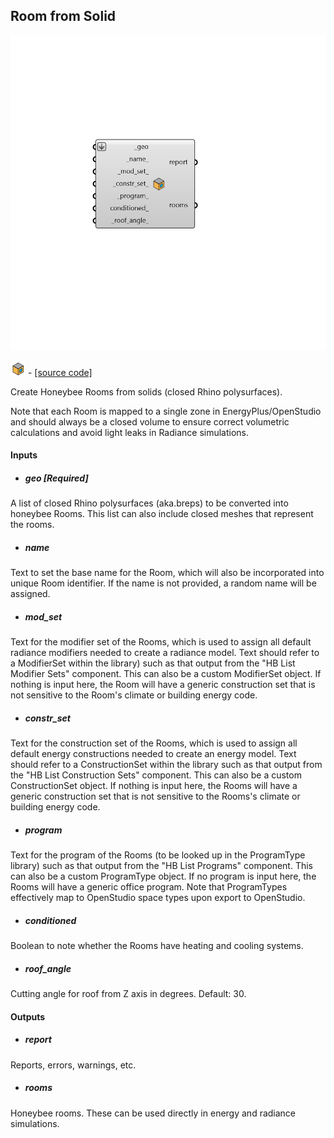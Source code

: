 ## Room from Solid

![](../../images/components/Room_from_Solid.png)

![](../../images/icons/Room_from_Solid.png) - [[source code]](https://github.com/ladybug-tools/honeybee-grasshopper-core/blob/master/honeybee_grasshopper_core/src//HB%20Room%20from%20Solid.py)


Create Honeybee Rooms from solids (closed Rhino polysurfaces). 

Note that each Room is mapped to a single zone in EnergyPlus/OpenStudio and should always be a closed volume to ensure correct volumetric calculations and avoid light leaks in Radiance simulations. 



#### Inputs
* ##### geo [Required]
A list of closed Rhino polysurfaces (aka.breps) to be converted into honeybee Rooms. This list can also include closed meshes that represent the rooms. 
* ##### name 
Text to set the base name for the Room, which will also be incorporated into unique Room identifier. If the name is not provided, a random name will be assigned. 
* ##### mod_set 
Text for the modifier set of the Rooms, which is used to assign all default radiance modifiers needed to create a radiance model. Text should refer to a ModifierSet within the library) such as that output from the "HB List Modifier Sets" component. This can also be a custom ModifierSet object. If nothing is input here, the Room will have a generic construction set that is not sensitive to the Room's climate or building energy code. 
* ##### constr_set 
Text for the construction set of the Rooms, which is used to assign all default energy constructions needed to create an energy model. Text should refer to a ConstructionSet within the library such as that output from the "HB List Construction Sets" component. This can also be a custom ConstructionSet object. If nothing is input here, the Rooms will have a generic construction set that is not sensitive to the Rooms's climate or building energy code. 
* ##### program 
Text for the program of the Rooms (to be looked up in the ProgramType library) such as that output from the "HB List Programs" component. This can also be a custom ProgramType object. If no program is input here, the Rooms will have a generic office program. Note that ProgramTypes effectively map to OpenStudio space types upon export to OpenStudio. 
* ##### conditioned 
Boolean to note whether the Rooms have heating and cooling systems. 
* ##### roof_angle 
Cutting angle for roof from Z axis in degrees. Default: 30. 

#### Outputs
* ##### report
Reports, errors, warnings, etc. 
* ##### rooms
Honeybee rooms. These can be used directly in energy and radiance simulations. 